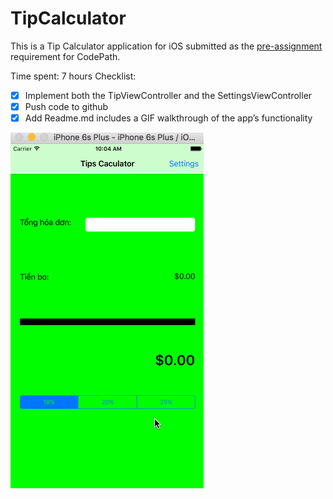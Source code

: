 # TipCalculator
This is a Tip Calculator application for iOS submitted as the [pre-assignment](hhttp://courses.coderschool.vn/swift/prework) requirement for CodePath.

Time spent: 7 hours
Checklist:
* [x] Implement both the TipViewController and the SettingsViewController
* [x] Push code to github
* [x] Add Readme.md includes a GIF walkthrough of the app’s functionality

![Video Walkthrough](Record.gif)
